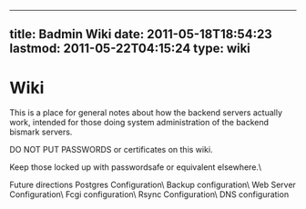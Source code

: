 
---
title: Badmin Wiki
date: 2011-05-18T18:54:23
lastmod: 2011-05-22T04:15:24
type: wiki
---
Wiki
====

This is a place for general notes about how the backend servers actually
work, intended for those doing system administration of the backend
bismark servers.

DO NOT PUT PASSWORDS or certificates on this wiki.

Keep those locked up with passwordsafe or equivalent elsewhere.\
<link>Future directions</link>

<link>Postgres Configuration</link>\
<link>Backup configuration</link>\
<link>Web Server Configuration</link>\
<link>Fcgi configuration</link>\
<link>Rsync Configuration</link>\
<link>DNS configuration</link>
